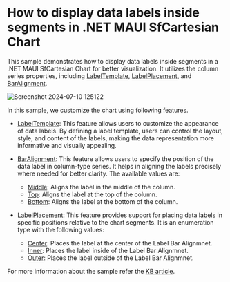 # How to display data labels inside segments in .NET MAUI SfCartesian Chart

This sample demonstrates how to display data labels inside segments in a .NET MAUI SfCartesian Chart for better visualization. It utilizes the column series properties, including [LabelTemplate](https://help.syncfusion.com/cr/maui/Syncfusion.Maui.Charts.ChartSeries.html#Syncfusion_Maui_Charts_ChartSeries_LabelTemplate), [LabelPlacement](https://help.syncfusion.com/cr/maui/Syncfusion.Maui.Charts.ChartDataLabelSettings.html?tabs=tabid-5%2Ctabid-3%2Ctabid-1#Syncfusion_Maui_Charts_ChartDataLabelSettings_LabelPlacement), and [BarAlignment](https://help.syncfusion.com/cr/maui/Syncfusion.Maui.Charts.CartesianDataLabelSettings.html?tabs=tabid-1%2Ctabid-3%2Ctabid-5#Syncfusion_Maui_Charts_CartesianDataLabelSettings_BarAlignment).

![Screenshot 2024-07-10 125122](https://github.com/SyncfusionExamples/How-to-display-data-labels-inside-segments-in-.NET-MAUI-SfCartesian-Chart/assets/124584591/d7bd2fba-715c-4c01-8e91-eb63b2698906)

In this sample, we customize the chart using following features.

* [LabelTemplate](https://help.syncfusion.com/cr/maui/Syncfusion.Maui.Charts.ChartSeries.html#Syncfusion_Maui_Charts_ChartSeries_LabelTemplate): This feature allows users to customize the appearance of data labels. By defining a label template, users can control the layout, style, and content of the labels, making the data representation more informative and visually appealing.

* [BarAlignment](https://help.syncfusion.com/cr/maui/Syncfusion.Maui.Charts.CartesianDataLabelSettings.html#Syncfusion_Maui_Charts_CartesianDataLabelSettings_BarAlignment): This feature allows users to specify the position of the data label in column-type series. It helps in aligning the labels precisely where needed for better clarity. The available values are:

    * [Middle](https://help.syncfusion.com/cr/maui/Syncfusion.Maui.Charts.DataLabelAlignment.html#Syncfusion_Maui_Charts_DataLabelAlignment_Middle): Aligns the label in the middle of the column.
    * [Top](https://help.syncfusion.com/cr/maui/Syncfusion.Maui.Charts.DataLabelAlignment.html#Syncfusion_Maui_Charts_DataLabelAlignment_Top): Aligns the label at the top of the column.
    * [Bottom](https://help.syncfusion.com/cr/maui/Syncfusion.Maui.Charts.DataLabelAlignment.html#Syncfusion_Maui_Charts_DataLabelAlignment_Bottom): Aligns the label at the bottom of the column.
 
* [LabelPlacement](https://help.syncfusion.com/cr/maui/Syncfusion.Maui.Charts.ChartDataLabelSettings.html#Syncfusion_Maui_Charts_ChartDataLabelSettings_LabelPlacement): This feature provides support for placing data labels in specific positions relative to the chart segments. It is an enumeration type with the following values:

    * [Center](https://help.syncfusion.com/cr/maui/Syncfusion.Maui.Charts.DataLabelPlacement.html#Syncfusion_Maui_Charts_DataLabelPlacement_Center): Places the label at the center of the Label Bar Alignmnet.
    * [Inner](https://help.syncfusion.com/cr/maui/Syncfusion.Maui.Charts.DataLabelPlacement.html#Syncfusion_Maui_Charts_DataLabelPlacement_Inner): Places the label inside of the Label Bar Alignmnet.
    * [Outer](https://help.syncfusion.com/cr/maui/Syncfusion.Maui.Charts.DataLabelPlacement.html#Syncfusion_Maui_Charts_DataLabelPlacement_Outer): Places the label outside of the Label Bar Alignmnet.

For more information about the sample refer the [KB article]().
